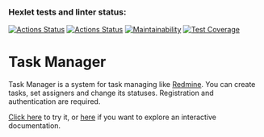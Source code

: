 ### Hexlet tests and linter status:
[![Actions Status](https://github.com/darklittlefinch/java-project-99/actions/workflows/hexlet-check.yml/badge.svg)](https://github.com/darklittlefinch/java-project-99/actions)
[![Actions Status](https://github.com/darklittlefinch/java-project-99/actions/workflows/main.yml/badge.svg)](https://github.com/darklittlefinch/java-project-99/actions/workflows/main.yml)
[![Maintainability](https://api.codeclimate.com/v1/badges/8c6e5b901f4d224918ab/maintainability)](https://codeclimate.com/github/darklittlefinch/java-project-99/maintainability)
[![Test Coverage](https://api.codeclimate.com/v1/badges/8c6e5b901f4d224918ab/test_coverage)](https://codeclimate.com/github/darklittlefinch/java-project-99/test_coverage)

# Task Manager

Task Manager is a system for task managing like [Redmine](http://www.redmine.org). You can create tasks, set assigners and change its statuses. Registration and authentication are required.

[Click here](https://darklittlefinch-task-manager-v2.onrender.com/) to try it, or [here](https://darklittlefinch-task-manager-v2.onrender.com/swagger-ui/index.html) if you want to explore an interactive documentation.
